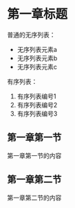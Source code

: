 # 第一章标题

普通的无序列表：

* 无序列表元素a
* 无序列表元素b
* 无序列表元素c

有序列表：

1. 有序列表编号1
2. 有序列表编号2
3. 有序列表编号3

## 第一章**第一节**

第一章第一节的内容

## 第一章**第二节**

第一章第二节的内容

